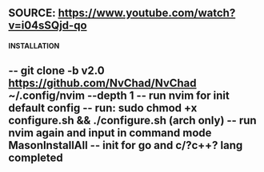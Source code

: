 ## SOURCE: https://www.youtube.com/watch?v=i04sSQjd-qo


#### INSTALLATION
-- git clone -b v2.0 https://github.com/NvChad/NvChad ~/.config/nvim --depth 1
-- run nvim for init default config
-- run: sudo chmod +x configure.sh && ./configure.sh (arch only)
-- run nvim again and input in command mode MasonInstallAll
-- init for go and c/?c++? lang completed
--


